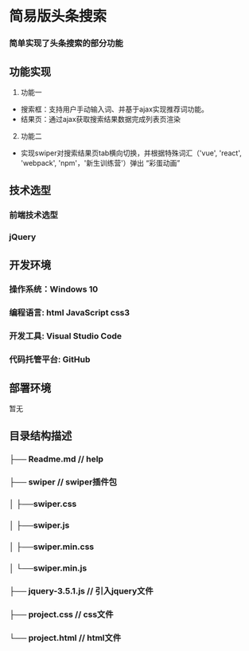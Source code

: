 # 简易版头条搜索
### 简单实现了头条搜索的部分功能
## 功能实现
1. 功能一  
- 搜索框：支持用户手动输入词、并基于ajax实现推荐词功能。
- 结果页：通过ajax获取搜索结果数据完成列表页渲染
2. 功能二
- 实现swiper对搜索结果页tab横向切换，并根据特殊词汇（'vue', 'react', 'webpack', 'npm'，'新生训练营'）弹出
“彩蛋动画”
## 技术选型
### 前端技术选型
### jQuery
## 开发环境
### 操作系统：Windows 10
### 编程语言:  html JavaScript css3
### 开发工具: Visual Studio Code
### 代码托管平台: GitHub
## 部署环境
暂无
## 目录结构描述
### ├── Readme.md // help
### ├── swiper // swiper插件包
### │   ├──swiper.css
### │   ├──swiper.js
### │   ├──swiper.min.css
### │   └──swiper.min.js
### ├── jquery-3.5.1.js // 引入jquery文件
### ├── project.css // css文件
### └── project.html // html文件
